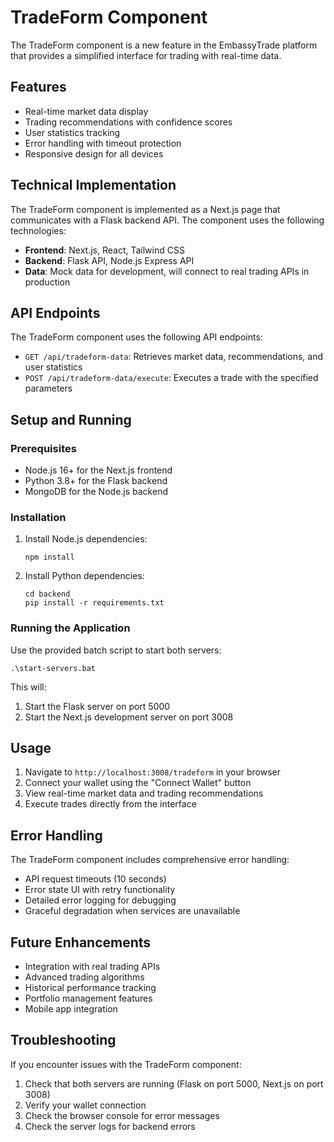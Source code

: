 # TradeForm Component

The TradeForm component is a new feature in the EmbassyTrade platform that provides a simplified interface for trading with real-time data.

## Features

- Real-time market data display
- Trading recommendations with confidence scores
- User statistics tracking
- Error handling with timeout protection
- Responsive design for all devices

## Technical Implementation

The TradeForm component is implemented as a Next.js page that communicates with a Flask backend API. The component uses the following technologies:

- **Frontend**: Next.js, React, Tailwind CSS
- **Backend**: Flask API, Node.js Express API
- **Data**: Mock data for development, will connect to real trading APIs in production

## API Endpoints

The TradeForm component uses the following API endpoints:

- `GET /api/tradeform-data`: Retrieves market data, recommendations, and user statistics
- `POST /api/tradeform-data/execute`: Executes a trade with the specified parameters

## Setup and Running

### Prerequisites

- Node.js 16+ for the Next.js frontend
- Python 3.8+ for the Flask backend
- MongoDB for the Node.js backend

### Installation

1. Install Node.js dependencies:
   ```
   npm install
   ```

2. Install Python dependencies:
   ```
   cd backend
   pip install -r requirements.txt
   ```

### Running the Application

Use the provided batch script to start both servers:

```
.\start-servers.bat
```

This will:
1. Start the Flask server on port 5000
2. Start the Next.js development server on port 3008

## Usage

1. Navigate to `http://localhost:3008/tradeform` in your browser
2. Connect your wallet using the "Connect Wallet" button
3. View real-time market data and trading recommendations
4. Execute trades directly from the interface

## Error Handling

The TradeForm component includes comprehensive error handling:

- API request timeouts (10 seconds)
- Error state UI with retry functionality
- Detailed error logging for debugging
- Graceful degradation when services are unavailable

## Future Enhancements

- Integration with real trading APIs
- Advanced trading algorithms
- Historical performance tracking
- Portfolio management features
- Mobile app integration

## Troubleshooting

If you encounter issues with the TradeForm component:

1. Check that both servers are running (Flask on port 5000, Next.js on port 3008)
2. Verify your wallet connection
3. Check the browser console for error messages
4. Check the server logs for backend errors
